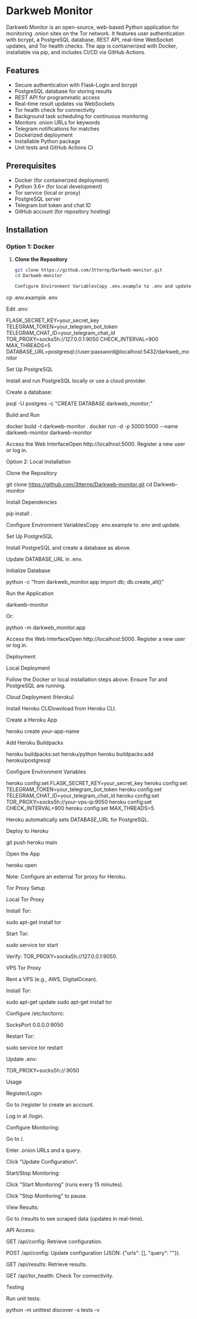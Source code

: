 # Darkweb Monitor

Darkweb Monitor is an open-source, web-based Python application for monitoring .onion sites on the Tor network. It features user authentication with bcrypt, a PostgreSQL database, REST API, real-time WebSocket updates, and Tor health checks. The app is containerized with Docker, installable via pip, and includes CI/CD via GitHub Actions.

## Features
- Secure authentication with Flask-Login and bcrypt
- PostgreSQL database for storing results
- REST API for programmatic access
- Real-time result updates via WebSockets
- Tor health check for connectivity
- Background task scheduling for continuous monitoring
- Monitors .onion URLs for keywords
- Telegram notifications for matches
- Dockerized deployment
- Installable Python package
- Unit tests and GitHub Actions CI

## Prerequisites
- Docker (for containerized deployment)
- Python 3.6+ (for local development)
- Tor service (local or proxy)
- PostgreSQL server
- Telegram bot token and chat ID
- GitHub account (for repository hosting)

## Installation

### Option 1: Docker
1. **Clone the Repository**
   ```bash
   git clone https://github.com/3tternp/Darkweb-monitor.git
   cd Darkweb-monitor

   Configure Environment VariablesCopy .env.example to .env and update:

cp .env.example .env

Edit .env:

FLASK_SECRET_KEY=your_secret_key
TELEGRAM_TOKEN=your_telegram_bot_token
TELEGRAM_CHAT_ID=your_telegram_chat_id
TOR_PROXY=socks5h://127.0.0.1:9050
CHECK_INTERVAL=900
MAX_THREADS=5
DATABASE_URL=postgresql://user:password@localhost:5432/darkweb_monitor


Set Up PostgreSQL


Install and run PostgreSQL locally or use a cloud provider.


Create a database:

psql -U postgres -c "CREATE DATABASE darkweb_monitor;"


Build and Run

docker build -t darkweb-monitor .
docker run -d -p 5000:5000 --name darkweb-monitor darkweb-monitor


Access the Web InterfaceOpen http://localhost:5000. Register a new user or log in.

Option 2: Local Installation

Clone the Repository

git clone https://github.com/3tternp/Darkweb-monitor.git
cd Darkweb-monitor


Install Dependencies

pip install .



Configure Environment VariablesCopy .env.example to .env and update.


Set Up PostgreSQL


Install PostgreSQL and create a database as above.


Update DATABASE_URL in .env.


Initialize Database

python -c "from darkweb_monitor.app import db; db.create_all()"


Run the Application

darkweb-monitor

Or:

python -m darkweb_monitor.app

Access the Web InterfaceOpen http://localhost:5000. Register a new user or log in.

Deployment

Local Deployment

Follow the Docker or local installation steps above. Ensure Tor and PostgreSQL are running.

Cloud Deployment (Heroku)


Install Heroku CLIDownload from Heroku CLI.

Create a Heroku App

heroku create your-app-name


Add Heroku Buildpacks

heroku buildpacks:set heroku/python
heroku buildpacks:add heroku/postgresql

Configure Environment Variables

heroku config:set FLASK_SECRET_KEY=your_secret_key
heroku config:set TELEGRAM_TOKEN=your_telegram_bot_token
heroku config:set TELEGRAM_CHAT_ID=your_telegram_chat_id
heroku config:set TOR_PROXY=socks5h://your-vps-ip:9050
heroku config:set CHECK_INTERVAL=900
heroku config:set MAX_THREADS=5

Heroku automatically sets DATABASE_URL for PostgreSQL.

Deploy to Heroku

git push heroku main

Open the App

heroku open

Note: Configure an external Tor proxy for Heroku.

Tor Proxy Setup


Local Tor Proxy


Install Tor:

sudo apt-get install tor


Start Tor:

sudo service tor start


Verify: TOR_PROXY=socks5h://127.0.0.1:9050.


VPS Tor Proxy



Rent a VPS (e.g., AWS, DigitalOcean).


Install Tor:

sudo apt-get update
sudo apt-get install tor


Configure /etc/tor/torrc:

SocksPort 0.0.0.0:9050


Restart Tor:

sudo service tor restart


Update .env:

TOR_PROXY=socks5h://<vps-ip>:9050

Usage


Register/Login:



Go to /register to create an account.


Log in at /login.


Configure Monitoring:

Go to /.



Enter .onion URLs and a query.



Click "Update Configuration".



Start/Stop Monitoring:



Click "Start Monitoring" (runs every 15 minutes).


Click "Stop Monitoring" to pause.


View Results:


Go to /results to see scraped data (updates in real-time).



API Access:



GET /api/config: Retrieve configuration.


POST /api/config: Update configuration (JSON: {"urls": [], "query": ""}).



GET /api/results: Retrieve results.



GET /api/tor_health: Check Tor connectivity.

Testing

Run unit tests:

python -m unittest discover -s tests -v
